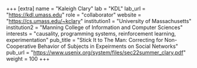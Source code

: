 +++
[extra]
name = "Kaleigh Clary"
lab = "KDL"
lab_url = "https://kdl.umass.edu"
role = "collaborator"
website = "https://cs.umass.edu/~kclary"
institution1 = "University of Massachusetts"
institution2 = "Manning College of Information and Computer Sciences"
interests = "causality, programming systems, reinforcement learning, experimentation"
pub_title = "Stick It to The Man: Correcting for Non-Cooperative Behavior of Subjects in Expeirments on Social Networks"
pub_url = "https://www.usenix.org/system/files/sec22summer_clary.pdf"
weight = 100
+++